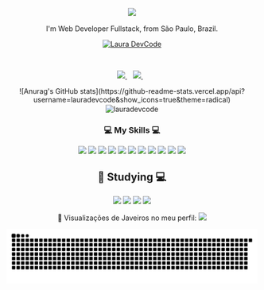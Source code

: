 <p align=center><img src="https://readme-typing-svg.herokuapp.com/?font=Fira+Code&lines=Olá+pessoal!+👋;Eu+sou+Laura+Beatriz!;ou+lauradevcode;Prazer+em+conhece-los!;🖥️💻&center=true&size=28"></p>
<p align='center'>
  I'm Web Developer Fullstack, from São Paulo, Brazil.
</p>

<p align="center">
<a href="https://github.com/lauradevcode">
<img src="https://c.tenor.com/3bTxZ4HdrysAAAAC/pixels-neon.gif" min-width="400px" max-width="400px" width="400px"  alt="Laura DevCode">

</p><br>

<p align='center'>

  <a href="https://www.linkedin.com/in/laurabeatrizlopes/">
    <img src="https://img.shields.io/badge/linkedin-%230077B5.svg?&style=for-the-badge&logo=linkedin&logoColor=white" />
  </a>&nbsp;&nbsp;

  <a href="https://www.instagram.com/lauraabeatrizsl/">
    <img src="https://img.shields.io/badge/instagram-%23E4405F.svg?&style=for-the-badge&logo=instagram&logoColor=white" />        
  </a>&nbsp;&nbsp;
  
</p>

<p align="center">
  ![Anurag's GitHub stats](https://github-readme-stats.vercel.app/api?username=lauradevcode&show_icons=true&theme=radical)
  <img align="center" src="https://github-readme-stats.vercel.app/api/top-langs?username=lauradevcode&show_icons=true&locale=en&layout=compact" alt="lauradevcode" />
</p>

 <h3 align='center'>
  💻 My Skills 💻
</h3>

<p align="center">
  <img src="https://img.shields.io/badge/HTML5-E34F26?style=for-the-badge&logo=html5&logoColor=white" height="25"/>
  <img src="https://img.shields.io/badge/CSS3-1572B6?style=for-the-badge&logo=css3&logoColor=white" height="25"/>
  <img src="https://img.shields.io/badge/Bootstrap-563D7C?style=for-the-badge&logo=bootstrap&logoColor=white" height="25"/>
  <img src="https://img.shields.io/badge/JavaScript-323330?style=for-the-badge&logo=javascript&logoColor=F7DF1" height="25"/>
  <img src="https://img.shields.io/badge/PHP-777BB4?style=for-the-badge&logo=php&logoColor=white" height="25"/>
  <img src="https://img.shields.io/badge/MySQL-00000F?style=for-the-badge&logo=mysql&logoColor=white" height="25"/>
  <img src="https://img.shields.io/badge/PostgreSQL-316192?style=for-the-badge&logo=postgresql&logoColor=white" height="25"/>
  <img src="https://img.shields.io/badge/Git-F05032?style=for-the-badge&logo=git&logoColor=white" height="25"/>
  <img src="https://img.shields.io/badge/Visual_Studio_Code-0078D4?style=for-the-badge&logo=visual%20studio%20code&logoColor=white" height="25"/>
  <img src="https://img.shields.io/badge/Atom-66595C?style=for-the-badge&logo=Atom&logoColor=white" height="25"/>
  <img src="https://img.shields.io/badge/Linux-FCC624?style=for-the-badge&logo=linux&logoColor=black" height="25"/>


<h2 align='center'>
📖 Studying 💻
</h2>

<p align="center">
  <img src="https://img.shields.io/badge/Vue.js-35495E?style=for-the-badge&logo=vuedotjs&logoColor=4FC08D" height="25"/>
  <img src="https://img.shields.io/badge/MongoDB-white?style=for-the-badge&logo=mongodb&logoColor=4EA94B" height="25"/>
  <img src="https://img.shields.io/badge/Python-3776AB?style=for-the-badge&logo=python&logoColor=white" height="25"/>
  <img src="https://img.shields.io/badge/Flutter-02569B?style=for-the-badge&logo=flutter&logoColor=white" height="25"/>
</p>
<p align="center">
👀 Visualizações de Javeiros no meu perfil: <img src="https://komarev.com/ghpvc/?username=lauradevcode&color=green" />
</p>


![Snake animation](https://github.com/lauradevcode/lauradevcode/blob/output/github-contribution-grid-snake.svg)

</p>
